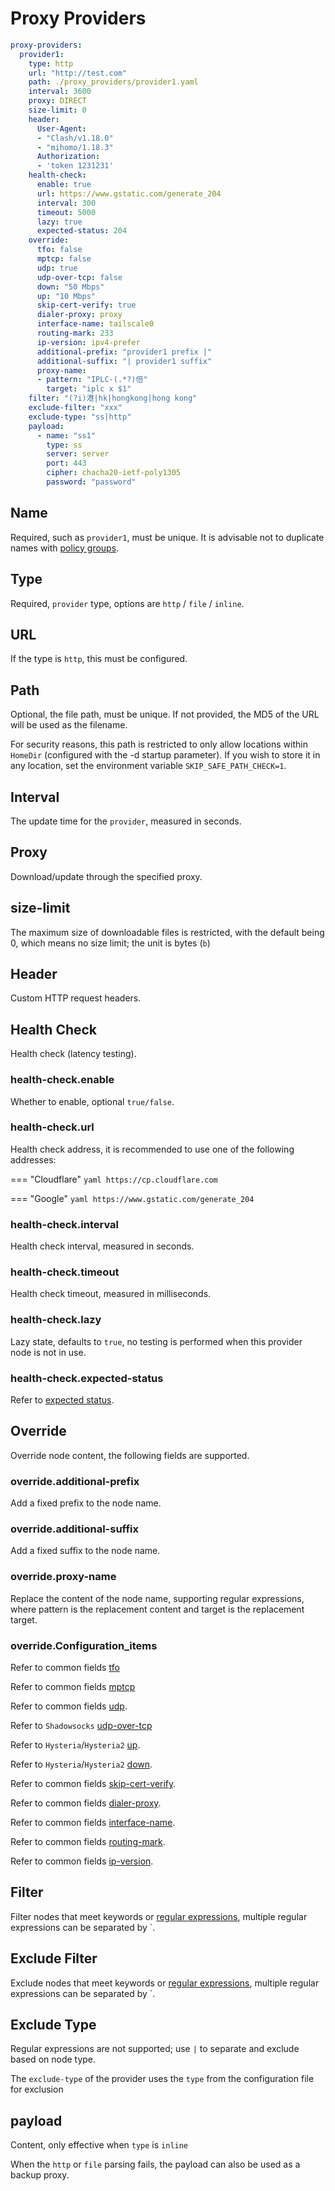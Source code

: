 # Proxy Providers

```{.yaml linenums="1"}
proxy-providers:
  provider1:
    type: http
    url: "http://test.com"
    path: ./proxy_providers/provider1.yaml
    interval: 3600
    proxy: DIRECT
    size-limit: 0
    header:
      User-Agent:
      - "Clash/v1.18.0"
      - "mihomo/1.18.3"
      Authorization:
      - 'token 1231231'
    health-check:
      enable: true
      url: https://www.gstatic.com/generate_204
      interval: 300
      timeout: 5000
      lazy: true
      expected-status: 204
    override:
      tfo: false
      mptcp: false
      udp: true
      udp-over-tcp: false
      down: "50 Mbps"
      up: "10 Mbps"
      skip-cert-verify: true
      dialer-proxy: proxy
      interface-name: tailscale0
      routing-mark: 233
      ip-version: ipv4-prefer
      additional-prefix: "provider1 prefix |"
      additional-suffix: "| provider1 suffix"
      proxy-name:
      - pattern: "IPLC-(.*?)倍"
        target: "iplc x $1"
    filter: "(?i)港|hk|hongkong|hong kong"
    exclude-filter: "xxx"
    exclude-type: "ss|http"
    payload:
      - name: "ss1"
        type: ss
        server: server
        port: 443
        cipher: chacha20-ietf-poly1305
        password: "password"
```

## Name

Required, such as `provider1`, must be unique. It is advisable not to duplicate names with [policy groups](../proxy-groups/index.md#name).

## Type

Required, `provider` type, options are `http` / `file` / `inline`.

## URL

If the type is `http`, this must be configured.

## Path

Optional, the file path, must be unique. If not provided, the MD5 of the URL will be used as the filename.

For security reasons, this path is restricted to only allow locations within `HomeDir` (configured with the -d startup parameter). If you wish to store it in any location, set the environment variable `SKIP_SAFE_PATH_CHECK=1`.

## Interval

The update time for the `provider`, measured in seconds.

## Proxy

Download/update through the specified proxy.

## size-limit

The maximum size of downloadable files is restricted, with the default being 0, which means no size limit; the unit is bytes (`b`)

## Header

Custom HTTP request headers.

## Health Check

Health check (latency testing).

### health-check.enable

Whether to enable, optional `true/false`.

### health-check.url

Health check address, it is recommended to use one of the following addresses:

=== "Cloudflare"
    ```yaml
    https://cp.cloudflare.com
    ```

=== "Google"
    ```yaml
    https://www.gstatic.com/generate_204
    ```

### health-check.interval

Health check interval, measured in seconds.

### health-check.timeout

Health check timeout, measured in milliseconds.

### health-check.lazy

Lazy state, defaults to `true`, no testing is performed when this provider node is not in use.

### health-check.expected-status

Refer to [expected status](../proxy-groups/index.md#expected-status).

## Override

Override node content, the following fields are supported.

### override.additional-prefix

Add a fixed prefix to the node name.

### override.additional-suffix

Add a fixed suffix to the node name.

### override.proxy-name

Replace the content of the node name, supporting regular expressions, where pattern is the replacement content and target is the replacement target.

### override.Configuration_items

Refer to common fields [tfo](../proxies/index.md#tfo)

Refer to common fields [mptcp](../proxies/index.md#mptcp)

Refer to common fields [udp](../proxies/index.md#udp).

Refer to `Shadowsocks` [udp-over-tcp](../proxies/ss.md#udp-over-tcp)

Refer to `Hysteria`/`Hysteria2` [up](../proxies/hysteria2.md#updown).

Refer to `Hysteria`/`Hysteria2` [down](../proxies/hysteria2.md#updown).

Refer to common fields [skip-cert-verify](../proxies/tls.md#skip-cert-verify).

Refer to common fields [dialer-proxy](../proxies/index.md#dialer-proxy).

Refer to common fields [interface-name](../proxies/index.md#interface-name).

Refer to common fields [routing-mark](../proxies/index.md#routing-mark).

Refer to common fields [ip-version](../proxies/index.md#ip-version).

## Filter

Filter nodes that meet keywords or [regular expressions](https://github.com/ziishaned/learn-regex/blob/master/translations/README-cn.md), multiple regular expressions can be separated by `.

## Exclude Filter

Exclude nodes that meet keywords or [regular expressions](https://github.com/ziishaned/learn-regex/blob/master/translations/README-cn.md), multiple regular expressions can be separated by `.

## Exclude Type

Regular expressions are not supported; use `|` to separate and exclude based on node type.

The `exclude-type` of the provider uses the `type` from the configuration file for exclusion

## payload

Content, only effective when `type` is `inline`

When the `http` or `file` parsing fails, the payload can also be used as a backup proxy.
